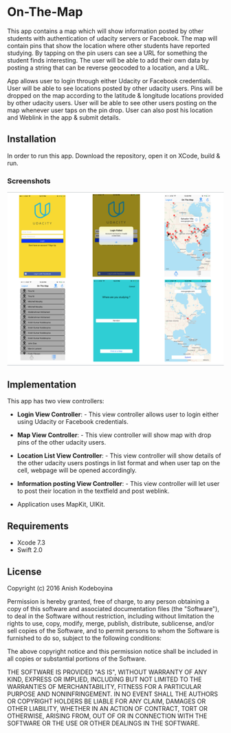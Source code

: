 # On-The-Map

This app contains a map which will show information posted by other students with authentication of udacity servers or Facebook. The map will contain pins that show the location where other students have reported studying. By tapping on the pin users can see a URL for something the student finds interesting. The user will be able to add their own data by posting a string that can be reverse geocoded to a location, and a URL.

App allows user to login through either Udacity or Facebook credentials. User will be able to see locations posted by other udacity users. Pins will be dropped on the map according to the latitude & longitude locations provided by other udacity users. User will be able to see other users posting on the map whenever user taps on the pin drop. User can also post his location and Weblink in the app & submit details.    


## Installation
In order to run this app. Download the repository, open it on XCode, build & run.


### Screenshots
![alt tag](https://github.com/kak2008/On-The-Map/blob/master/Screen%20shots/Screen%20Shot.png)

## Implementation
This app has two view controllers:
- __Login View Controller__: - This view controller allows user to login either using Udacity or Facebook credentials. 

- __Map View Controller__: - This view controller will show map with drop pins of the other udacity users.   

- __Location List View Controller__: - This view controller will show details of the other udacity users postings in list format and when user tap on the cell, webpage will be opened accordingly.
 
- __Information posting View Controller__: - This view controller will let user to post their location in the textfield and post weblink.     

- Application uses MapKit, UIKit.

## Requirements
* Xcode 7.3
* Swift 2.0

## License
Copyright (c) 2016 Anish Kodeboyina

Permission is hereby granted, free of charge, to any person obtaining a copy of this software and associated documentation files (the "Software"), to deal in the Software without restriction, including without limitation the rights to use, copy, modify, merge, publish, distribute, sublicense, and/or sell copies of the Software, and to permit persons to whom the Software is furnished to do so, subject to the following conditions:

The above copyright notice and this permission notice shall be included in all copies or substantial portions of the Software.

THE SOFTWARE IS PROVIDED "AS IS", WITHOUT WARRANTY OF ANY KIND, EXPRESS OR IMPLIED, INCLUDING BUT NOT LIMITED TO THE WARRANTIES OF MERCHANTABILITY, FITNESS FOR A PARTICULAR PURPOSE AND NONINFRINGEMENT. IN NO EVENT SHALL THE AUTHORS OR COPYRIGHT HOLDERS BE LIABLE FOR ANY CLAIM, DAMAGES OR OTHER LIABILITY, WHETHER IN AN ACTION OF CONTRACT, TORT OR OTHERWISE, ARISING FROM, OUT OF OR IN CONNECTION WITH THE SOFTWARE OR THE USE OR OTHER DEALINGS IN THE SOFTWARE.
